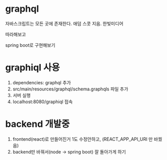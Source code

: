 # graphql
자바스크립트는 모든 곳에 존재한다. 애덤 스콧 지음. 한빛미디어

따라해보고

spring boot로 구현해보기

# graphiql 사용
1. dependencies: graphql 추가
2. src/main/resources/graphql/schema.graphqls 파일 추가
3. 서버 실행
4. localhost:8080/graphiql 접속

# backend 개발중
1. frontend(react)로 만들어진거 1도 수정안하고, (REACT_APP_API_URI 만 바꿨음)
2. backend만 바꿔서(node -> spring boot) 잘 돌아가게 하기
